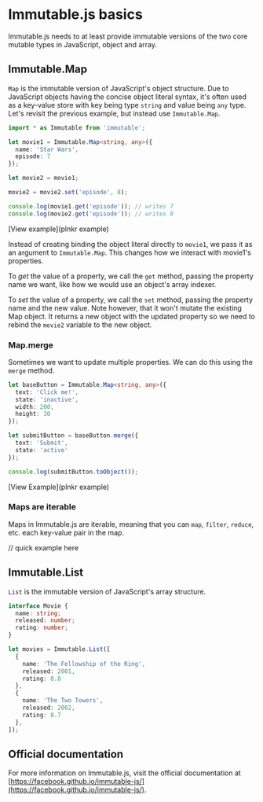 # Immutable.js basics

Immutable.js needs to at least provide immutable versions of the two core mutable types in JavaScript, object and array.

## Immutable.Map
`Map` is the immutable version of JavaScript's object structure. Due to JavaScript objects having the concise object literal syntax, it's often used as a key-value store with key being type `string` and value being `any` type. Let's revisit the previous example, but instead use `Immutable.Map`.

```typescript
import * as Immutable from 'immutable';

let movie1 = Immutable.Map<string, any>({
  name: 'Star Wars',
  episode: 7
});

let movie2 = movie1;

movie2 = movie2.set('episode', 8);

console.log(movie1.get('episode')); // writes 7
console.log(movie2.get('episode')); // writes 8
```
[View example](plnkr example)

Instead of creating binding the object literal directly to `movie1`, we pass it as an argument to `Immutable.Map`. This changes how we interact with movie1's properties.

To _get_ the value of a property, we call the `get` method, passing the property name we want, like how we would use an object's array indexer.

To _set_ the value of a property, we call the `set` method, passing the property name and the new value. Note however, that it won't mutate the existing Map object. It returns a new object with the updated property so we need to rebind the `movie2` variable to the new object.

### Map.merge

Sometimes we want to update multiple properties. We can do this using the `merge` method.

```typescript
let baseButton = Immutable.Map<string, any>({
  text: 'Click me!',
  state: 'inactive',
  width: 200,
  height: 30
});

let submitButton = baseButton.merge({
  text: 'Submit',
  state: 'active'
});

console.log(submitButton.toObject());
```
[View Example](plnkr example)

### Maps are iterable

Maps in Immutable.js are iterable, meaning that you can `map`, `filter`, `reduce`, etc. each key-value pair in the map.

// quick example here

## Immutable.List

`List` is the immutable version of JavaScript's array structure.

```typescript
interface Movie {
  name: string;
  released: number;
  rating: number;
}

let movies = Immutable.List([
  {
    name: 'The Fellowship of the Ring',
    released: 2001,
    rating: 8.8
  },
  {
    name: 'The Two Towers',
    released: 2002,
    rating: 8.7
  },
]);
```


## Official documentation

For more information on Immutable.js, visit the official documentation at [https://facebook.github.io/immutable-js/](https://facebook.github.io/immutable-js/).